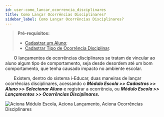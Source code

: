 ```yaml
---
id: user-como_lancar_ocorrencia_disciplinares
title: Como Lançar Ocorrências Disciplinares?
sidebar_label: Como Lançar Ocorrências Disciplinares?
---
```


>**Pré-requisitos:**
>*  [Cadastrar um Aluno](user-como-cadastrar-um-aluno);
>*  [Cadastrar Tipo de Ocorrência Disciplinar](user-como_cadastrar_tipos_matriculas#tipos-de-ocorrencias-disciplinares).

&nbsp;&nbsp;&nbsp;&nbsp;&nbsp;&nbsp;&nbsp;O lançamentos de ocorrências disciplinares se tratam de vincular ao aluno algum tipo de comportamento, seja desde desordem até um bom comportamento, que tenha causado impacto no ambiente escolar.

&nbsp;&nbsp;&nbsp;&nbsp;&nbsp;&nbsp;&nbsp;Existem, dentro do sistema i-Educar, duas maneiras de lançar ocorrências disciplinares, acessando o ***Módulo Escola >> Cadastros >> Aluno >> Selecionar Aluno***  e registrar a ocorrência, ou ***Módulo Escola >> Lançamentos >> Ocorrências Disciplinares.***

![Aciona Módulo Escola, Aciona Lançamento, Aciona Ocorrências Disciplinares](/img/treinamento_gifs/cadastrar_ocorrencia_disciplinar.gif)